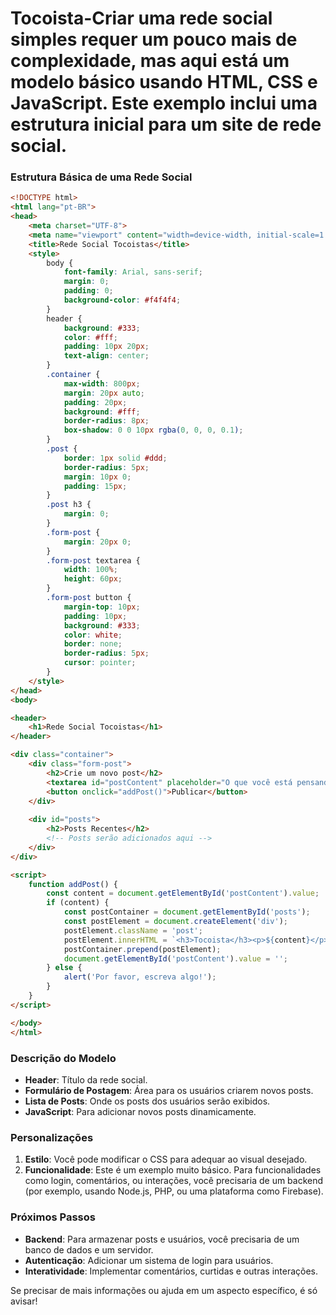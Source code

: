 # Tocoista-Criar uma rede social simples requer um pouco mais de complexidade, mas aqui está um modelo básico usando HTML, CSS e JavaScript. Este exemplo inclui uma estrutura inicial para um site de rede social.

### Estrutura Básica de uma Rede Social

```html
<!DOCTYPE html>
<html lang="pt-BR">
<head>
    <meta charset="UTF-8">
    <meta name="viewport" content="width=device-width, initial-scale=1.0">
    <title>Rede Social Tocoistas</title>
    <style>
        body {
            font-family: Arial, sans-serif;
            margin: 0;
            padding: 0;
            background-color: #f4f4f4;
        }
        header {
            background: #333;
            color: #fff;
            padding: 10px 20px;
            text-align: center;
        }
        .container {
            max-width: 800px;
            margin: 20px auto;
            padding: 20px;
            background: #fff;
            border-radius: 8px;
            box-shadow: 0 0 10px rgba(0, 0, 0, 0.1);
        }
        .post {
            border: 1px solid #ddd;
            border-radius: 5px;
            margin: 10px 0;
            padding: 15px;
        }
        .post h3 {
            margin: 0;
        }
        .form-post {
            margin: 20px 0;
        }
        .form-post textarea {
            width: 100%;
            height: 60px;
        }
        .form-post button {
            margin-top: 10px;
            padding: 10px;
            background: #333;
            color: white;
            border: none;
            border-radius: 5px;
            cursor: pointer;
        }
    </style>
</head>
<body>

<header>
    <h1>Rede Social Tocoistas</h1>
</header>

<div class="container">
    <div class="form-post">
        <h2>Crie um novo post</h2>
        <textarea id="postContent" placeholder="O que você está pensando?"></textarea>
        <button onclick="addPost()">Publicar</button>
    </div>
    
    <div id="posts">
        <h2>Posts Recentes</h2>
        <!-- Posts serão adicionados aqui -->
    </div>
</div>

<script>
    function addPost() {
        const content = document.getElementById('postContent').value;
        if (content) {
            const postContainer = document.getElementById('posts');
            const postElement = document.createElement('div');
            postElement.className = 'post';
            postElement.innerHTML = `<h3>Tocoista</h3><p>${content}</p>`;
            postContainer.prepend(postElement);
            document.getElementById('postContent').value = '';
        } else {
            alert('Por favor, escreva algo!');
        }
    }
</script>

</body>
</html>
```

### Descrição do Modelo

- **Header**: Título da rede social.
- **Formulário de Postagem**: Área para os usuários criarem novos posts.
- **Lista de Posts**: Onde os posts dos usuários serão exibidos.
- **JavaScript**: Para adicionar novos posts dinamicamente.

### Personalizações

1. **Estilo**: Você pode modificar o CSS para adequar ao visual desejado.
2. **Funcionalidade**: Este é um exemplo muito básico. Para funcionalidades como login, comentários, ou interações, você precisaria de um backend (por exemplo, usando Node.js, PHP, ou uma plataforma como Firebase).

### Próximos Passos

- **Backend**: Para armazenar posts e usuários, você precisaria de um banco de dados e um servidor.
- **Autenticação**: Adicionar um sistema de login para usuários.
- **Interatividade**: Implementar comentários, curtidas e outras interações.

Se precisar de mais informações ou ajuda em um aspecto específico, é só avisar!
